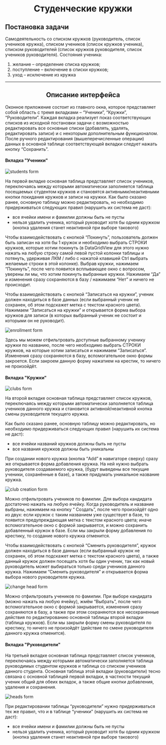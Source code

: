 <h1 align="center"> Студенческие кружки </h1>

## Постановка задачи

Самодеятельность со списком кружков (руководитель, список учеников кружка), списком учеников (список кружков ученика), списком руководителей (список кружков руководителя, список учеников руководителя). Состояния ученика:
1) желание – определение списка кружков; 
2) поступление – включение в списки кружков; 
3) уход – исключение из кружка

----
<h2 align="center"> Описание интерфейса </h1>

Оконное приложение состоит из главного окна, которое представляет собой область с тремя вкладками – “Ученики”, “Кружки”, “Руководители”. Каждая вкладка реализует показ соответствующих списков из исходной постановки задачи с возможностью редактировать все основные списки (добавлять, удалять, редактировать записи) и с некоторым дополнительным функционалом. После ручного редактирования (вышеперечисленные операции) данных в основной таблице соответствующей вкладки следует нажать кнопку “Сохранить”.

#### Вкладка "Ученики"

![students form](images/students-form.jpg)

На первой вкладке основная таблица представляет список учеников, переключаясь между которыми автоматически заполняется таблица посещаемых студентом кружков и становятся активными/неактивными кнопки покидания кружков и записи на кружки. 
Как было сказано ранее, основную таблицу можно редактировать, но необходимо придерживаться следующих правил (нарушить их система не даст):
- все ячейки имени и фамилии должны быть не пусты
- нельзя удалить ученика, который руководит хотя бы одним кружком (кнопка удаления станет неактивной при выборе такового)

Чтобы взаимодействовать с кнопкой “Покинуть”, пользователь должен быть записан на хотя бы 1 кружок и необходимо выбрать СТРОКИ кружков, которые хотим покинуть (в DataGridView для этого нужно нажать на любую строку самой левой пустой колонки таблицы и потянуть, удерживая ЛКМ / либо с нажатой клавишей Ctrl выбрать желаемые строки в этой колонке). Выбрав кружки, нажимаем “Покинуть”, после чего появится всплывающее окно с вопросом, уверены ли мы, что хотим покинуть выбранные кружки. Нажимаем “Да” и изменения сразу сохраняются в базу / нажимаем “Нет” и ничего не происходит.

Чтобы взаимодействовать с кнопкой “Записаться на кружки”, ученик должен находиться в базе данных (если выбранный ученик не сохранен, об этом подскажет метка с текстом красного цвета). Нажимаем “Записаться на кружки” и открывается форма выбора кружков для записи (в которых выбранный ученик не состоит и которыми он не руководит).

![enrollment form](images/enrollment-form.jpg)

Здесь мы можем отфильтровать доступные выбранному ученику кружки по названию, после чего необходимо выбрать СТРОКИ кружков, на которые хотим записаться и нажимаем “Записаться”. Изменения сразу сохраняются в базу, вспомогательное окно формы закроется. Если закроем данную форму нажатием на крестик, то ничего не произойдёт.

#### Вкладка "Кружки"

![clubs form](images/clubs-form.jpg)

На второй вкладке основная таблица представляет список кружков, переключаясь между которыми автоматически заполняется таблица учеников данного кружка и становится активной/неактивной кнопка смены руководителя текущего кружка.

Как было сказано ранее, основную таблицу можно редактировать, но необходимо придерживаться следующих правил (нарушить их система не даст):
- все ячейки названий кружков должны быть не пусты
- все названия кружков должны быть уникальны

При создании нового кружка (кнопка “Add” в навигаторе сверху) сразу же открывается форма добавления кружка. На ней нужно выбрать руководителя создаваемого кружка, (будут выведены все текущие ученики, сохранённые в базе), а также придумать уникальное название кружка.

![club creation form](images/club-creation-form.jpg)

Можно отфильтровать учеников по фамилии. Для выбора кандидата достаточно нажать на любую ячейку. Когда руководитель и название выбраны, нажимаем на кнопку “ Создать”, после чего произойдёт одно из двух: если кружок с таким названием уже существует в базе, то появится предупреждающая метка с текстом красного цвета; иначе вспомогательное окно с формой закрывается, и можно сохранить добавленный кружок в базе. Если мы закрыли форму добавления по крестику, то создание нового кружка отменится.

Чтобы взаимодействовать с кнопкой “Сменить руководителя”, кружок должен находиться в базе данных (если выбранный кружок не сохранен, об этом подскажет метка с текстом красного цвета), а также данный кружок должен посещать хотя бы один ученик, так как новый руководитель может выбираться только среди учеников данного кружка. Нажимаем “Сменить руководителя” и открывается форма выбора нового руководителя кружка. 

![change head form](images/change-head-form.jpg)

Можно отфильтровать учеников по фамилии. При выборе кандидата (можно нажать на любую ячейку), жмём “Выбрать”, после чего вспомогательное окно с формой закрывается, изменения сразу сохраняются в базу, а также при этом сохраняются все несохраненные действия по редактированию основной таблицы второй вкладки (таблица кружков). Если мы закрыли форму смены руководителя по крестику, то ничего не произойдёт (действие по смене руководителя данного кружка отменится).

#### Вкладка "Руководители"

На третьей вкладке основная таблица представляет список учеников, переключаясь между которыми автоматически заполняется таблица руководимых студентом кружков и таблица со списком учеников данного студента. Основная таблица этой вкладки (руководители) тесно связана с основной таблицей первой вкладки, в частности текущий ученик общий для обеих вкладок, а также общие кнопки добавления, удаления и сохранения.

![heads form](images/heads-form.jpg)

При редактировании таблицы “руководители” нужно придерживаться тех же правил, что и в таблице “ученики” (нарушить их система не даст):
- все ячейки имени и фамилии должны быть не пусты
- нельзя удалить ученика, который руководит хотя бы одним кружком (кнопка удаления станет неактивной при выборе такового)
